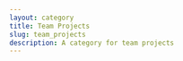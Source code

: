 ```yaml
---
layout: category
title: Team Projects
slug: team_projects
description: A category for team projects
---
```


